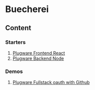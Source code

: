 # Buecherei

## Content

### Starters

1. [Plugware Frontend React](https://github.com/swensson/buecherei/tree/master/starters/plugware-fe-react)
2. [Plugware Backend Node](https://github.com/swensson/buecherei/tree/master/starters/plugware-be-node)

### Demos

1. [Plugware Fullstack oauth with Github](https://github.com/swensson/buecherei/tree/master/demos/plugware-fs-oauth)
